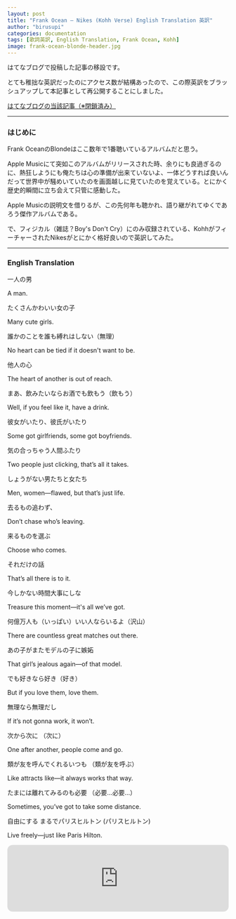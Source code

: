 ```yaml
---
layout: post
title: "Frank Ocean – Nikes (Kohh Verse) English Translation 英訳"
author: "birusupi"
categories: documentation
tags: [歌詞英訳, English Translation, Frank Ocean, Kohh]
image: frank-ocean-blonde-header.jpg
---
```


はてなブログで投稿した記事の移設です。

とても稚拙な英訳だったのにアクセス数が結構あったので、この際英訳をブラッシュアップして本記事として再公開することにしました。


[はてなブログの当該記事（※閉鎖済み）](https://languageoflife.hatenablog.jp/entry/2018/09/03/231023)

---

### はじめに

Frank OceanのBlondeはここ数年で1番聴いているアルバムだと思う。

Apple Musicにて突如このアルバムがリリースされた時、余りにも良過ぎるのに、熱狂しようにも俺たちは心の準備が出来ていないよ、一体どうすれば良いんだって世界中が騒めいていたのを画面越しに見ていたのを覚えている。とにかく歴史的瞬間に立ち会えて只管に感動した。

Apple Musicの説明文を借りるが、この先何年も聴かれ、語り継がれてゆくであろう傑作アルバムである。

で、フィジカル（雑誌？Boy's Don't Cry）にのみ収録されている、KohhがフィーチャーされたNikesがとにかく格好良いので英訳してみた。

---

### English Translation

一人の男

A man.


たくさんかわいい女の子

Many cute girls.


誰かのことを誰も縛れはしない（無理）

No heart can be tied if it doesn't want to be.


他人の心

The heart of another is out of reach.


まあ、飲みたいならお酒でも飲もう（飲もう）

Well, if you feel like it, have a drink.


彼女がいたり、彼氏がいたり

Some got girlfriends, some got boyfriends.


気の合っちゃう人間ふたり

Two people just clicking, that’s all it takes.


しょうがない男たちと女たち

Men, women—flawed, but that’s just life.


去るもの追わず、

Don’t chase who’s leaving.


来るものを選ぶ

Choose who comes.


それだけの話

That’s all there is to it.


今しかない時間大事にしな

Treasure this moment—it's all we’ve got.


何億万人も（いっぱい）いい人ならいるよ（沢山）

There are countless great matches out there.


あの子がまたモデルの子に嫉妬

That girl’s jealous again—of that model.


でも好きなら好き（好き）

But if you love them, love them.


無理なら無理だし

If it’s not gonna work, it won’t.


次から次に （次に）

One after another, people come and go.


類が友を呼んでくれるいつも （類が友を呼ぶ）

Like attracts like—it always works that way.


たまには離れてみるのも必要 （必要…必要…）

Sometimes, you’ve got to take some distance.


自由にする まるでパリスヒルトン (パリスヒルトン)

Live freely—just like Paris Hilton.


<iframe style="border-radius:12px" src="https://open.spotify.com/embed/track/19YKaevk2bce4odJkP5L22?utm_source=generator&theme=0" width="100%" height="152" frameBorder="0" allowfullscreen="" allow="autoplay; clipboard-write; encrypted-media; fullscreen; picture-in-picture" loading="lazy"></iframe>